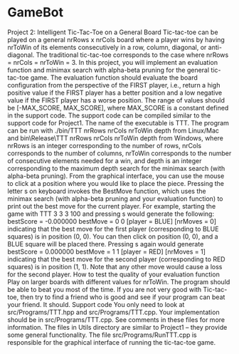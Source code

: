 # GameBot
Project 2: Intelligent Tic-Tac-Toe on a General Board 
 Tic-tac-toe can be played on a general nrRows x nrCols board where a player wins by having nrToWin  of its elements consecutively in a row, column, diagonal, or anti-diagonal. The traditional tic-tac-toe corresponds to the case where nrRows = nrCols = nrToWin = 3.
In this project, you will implement an evaluation function and minimax search with alpha-beta pruning for the general tic-tac-toe game.
The evaluation function should evaluate the board configuration from the perspective of the FIRST player, i.e., return a high positive value if the FIRST player has a better position and a low negative value if the FIRST player has a worse position. The range of values should be [-MAX_SCORE, MAX_SCORE], where MAX_SCORE is a constant defined in the support code.
The support code can be compiled similar to the support code for Project1. The name of the executable is TTT. The program can be run with  ./bin/TTT nrRows nrCols nrToWin depth from Linux/Mac and bin\Release\TTT nrRows nrCols nrToWin depth from Windows, where nrRows is an integer corresponding to the number of rows, nrCols corresponds to the number of columns, nrToWin corresponds to the number of consecutive elements needed for a win, and depth is an integer corresponding to the maximum depth search for the minimax search (with alpha-beta pruning). 
From the graphical interface, you can use the mouse to click at a position where you would like to place the piece. Pressing the letter s on keyboard invokes the BestMove function, which uses the minimax search (with alpha-beta pruning and your evaluation function) to print out the best move for the current player. For example, starting the game with TTT 3 3 3 100 and pressing s would generate the following: bestScore = -0.000000 bestMove = 0 0 [player = BLUE] [nrMoves = 0] indicating that the best move for the first player (corresponding to BLUE squares) is in position (0, 0). You can then click on position (0, 0), and a BLUE square will be placed there. Pressing s again would generate bestScore = 0.000000 bestMove = 1 1 [player = RED] [nrMoves = 1] indicating that the best move for the second player (corresponding to RED squares) is in position (1, 1). Note that any other move would cause a loss for the second player.
How to test the quality of your evaluation function
Play on larger boards with different values for nrToWin. The program should be able to beat you most of the time. If you are not very good with Tic-tac-toe, then try to find a friend who is good and see if your program can beat your friend. It should.
Support code
You only need to look at src/Programs/TTT.hpp and src/Programs/TTT.cpp. Your implementation should be in src/Programs/TTT.cpp. See comments in these files for more information. The files in Utils directory are similar to Project1 – they provide some general functionality. The file src/Programs/RunTTT.cpp is responsible for the graphical interface of running the tic-tac-toe game.  
